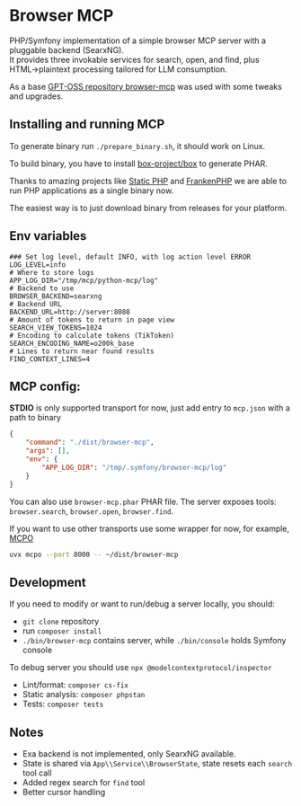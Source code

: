 # Browser MCP

PHP/Symfony implementation of a simple browser MCP server with a pluggable backend (SearxNG).   
It provides three invokable services for search, open, and find, plus HTML→plaintext processing tailored for LLM consumption.

As a base [GPT-OSS repository browser-mcp](https://github.com/openai/gpt-oss?tab=readme-ov-file#browser) was used with some tweaks and upgrades.

## Installing and running MCP
To generate binary run `./prepare_binary.sh`, it should work on Linux.

To build binary, you have to install [box-project/box](https://github.com/box-project/box/blob/main/doc/installation.md#composer)
to generate PHAR.

Thanks to amazing projects like [Static PHP](https://static-php.dev/en/) and [FrankenPHP](https://frankenphp.dev/docs/embed/) we are able to run PHP applications as a single binary now.

The easiest way is to just download binary from releases for your platform.

## Env variables
```dotenv
### Set log level, default INFO, with log action level ERROR
LOG_LEVEL=info
# Where to store logs
APP_LOG_DIR="/tmp/mcp/python-mcp/log"
# Backend to use
BROWSER_BACKEND=searxng
# Backend URL
BACKEND_URL=http://server:8088
# Amount of tokens to return in page view
SEARCH_VIEW_TOKENS=1024
# Encoding to calculate tokens (TikToken)
SEARCH_ENCODING_NAME=o200k_base
# Lines to return near found results
FIND_CONTEXT_LINES=4
```

## MCP config:
**STDIO** is only supported transport for now, just add entry to `mcp.json` with a path to binary
```json
{
    "command": "./dist/browser-mcp",
    "args": [],
    "env": {
        "APP_LOG_DIR": "/tmp/.symfony/browser-mcp/log"
    }
}
```
You can also use `browser-mcp.phar` PHAR file.
The server exposes tools: `browser.search`, `browser.open`, `browser.find`.

If you want to use other transports use some wrapper for now, for example, [MCPO](https://github.com/open-webui/mcpo)

```bash
uvx mcpo --port 8000 -- ~/dist/browser-mcp
```

## Development
If you need to modify or want to run/debug a server locally, you should:
- `git clone` repository
- run `composer install`
- `./bin/browser-mcp` contains server, while `./bin/console` holds Symfony console

To debug server you should use `npx @modelcontextprotocol/inspector`

- Lint/format: `composer cs-fix`
- Static analysis: `composer phpstan`
- Tests: `composer tests`

## Notes
- Exa backend is not implemented, only SearxNG available.
- State is shared via `App\\Service\\BrowserState`, state resets each `search` tool call
- Added regex search for `find` tool
- Better cursor handling
